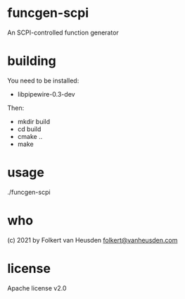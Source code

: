 # funcgen-scpi
An SCPI-controlled function generator

# building
You need to be installed:

* libpipewire-0.3-dev

Then:

* mkdir build
* cd build
* cmake ..
* make


# usage
./funcgen-scpi


# who
(c) 2021 by Folkert van Heusden <folkert@vanheusden.com>


# license
Apache license v2.0
